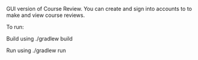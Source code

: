 GUI version of Course Review. You can create and sign into accounts to to make and view course reviews.

To run:

Build using ./gradlew build

Run using ./gradlew run

